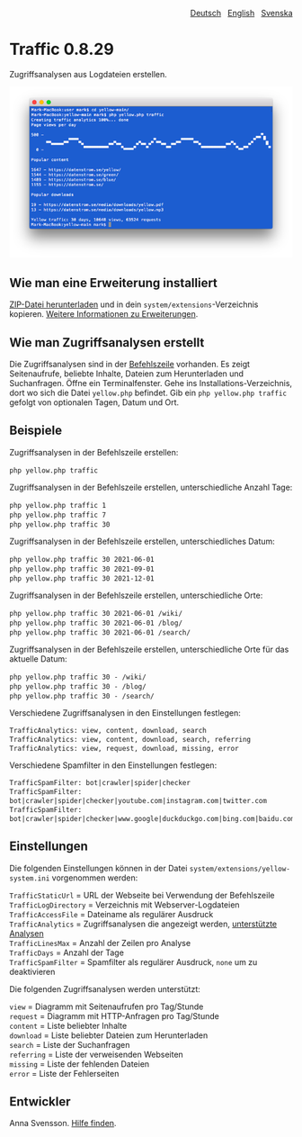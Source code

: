 <p align="right"><a href="README-de.md">Deutsch</a> &nbsp; <a href="README.md">English</a> &nbsp; <a href="README-sv.md">Svenska</a></p>

# Traffic 0.8.29

Zugriffsanalysen aus Logdateien erstellen.

<p align="center"><img src="traffic-screenshot.png?raw=true" alt="Bildschirmfoto"></p>

## Wie man eine Erweiterung installiert

[ZIP-Datei herunterladen](https://github.com/annaesvensson/yellow-traffic/archive/main.zip) und in dein `system/extensions`-Verzeichnis kopieren. [Weitere Informationen zu Erweiterungen](https://github.com/annaesvensson/yellow-update/tree/main/README-de.md).

## Wie man Zugriffsanalysen erstellt

Die Zugriffsanalysen sind in der [Befehlszeile](https://github.com/annaesvensson/yellow-command/tree/main/README-de.md) vorhanden. Es zeigt Seitenaufrufe, beliebte Inhalte, Dateien zum Herunterladen und Suchanfragen. Öffne ein Terminalfenster. Gehe ins Installations-Verzeichnis, dort wo sich die Datei `yellow.php` befindet. Gib ein `php yellow.php traffic` gefolgt von optionalen Tagen, Datum und Ort.

## Beispiele

Zugriffsanalysen in der Befehlszeile erstellen:

`php yellow.php traffic`  

Zugriffsanalysen in der Befehlszeile erstellen, unterschiedliche Anzahl Tage:

`php yellow.php traffic 1`  
`php yellow.php traffic 7`  
`php yellow.php traffic 30`  

Zugriffsanalysen in der Befehlszeile erstellen, unterschiedliches Datum:

`php yellow.php traffic 30 2021-06-01`  
`php yellow.php traffic 30 2021-09-01`  
`php yellow.php traffic 30 2021-12-01`  

Zugriffsanalysen in der Befehlszeile erstellen, unterschiedliche Orte:

`php yellow.php traffic 30 2021-06-01 /wiki/`  
`php yellow.php traffic 30 2021-06-01 /blog/`  
`php yellow.php traffic 30 2021-06-01 /search/`  

Zugriffsanalysen in der Befehlszeile erstellen, unterschiedliche Orte für das aktuelle Datum:

`php yellow.php traffic 30 - /wiki/`  
`php yellow.php traffic 30 - /blog/`  
`php yellow.php traffic 30 - /search/`  

Verschiedene Zugriffsanalysen in den Einstellungen festlegen:

```
TrafficAnalytics: view, content, download, search
TrafficAnalytics: view, content, download, search, referring
TrafficAnalytics: view, request, download, missing, error
```

Verschiedene Spamfilter in den Einstellungen festlegen:

```
TrafficSpamFilter: bot|crawler|spider|checker
TrafficSpamFilter: bot|crawler|spider|checker|youtube.com|instagram.com|twitter.com
TrafficSpamFilter: bot|crawler|spider|checker|www.google|duckduckgo.com|bing.com|baidu.com
```

## Einstellungen

Die folgenden Einstellungen können in der Datei `system/extensions/yellow-system.ini` vorgenommen werden:

`TrafficStaticUrl` = URL der Webseite bei Verwendung der Befehlszeile  
`TrafficLogDirectory` = Verzeichnis mit Webserver-Logdateien  
`TrafficAccessFile` = Dateiname als regulärer Ausdruck  
`TrafficAnalytics` = Zugriffsanalysen die angezeigt werden, [unterstützte Analysen](#einstellungen-analytics)  
`TrafficLinesMax` = Anzahl der Zeilen pro Analyse  
`TrafficDays` = Anzahl der Tage  
`TrafficSpamFilter` = Spamfilter als regulärer Ausdruck, `none` um zu deaktivieren  

<a id="einstellungen-analytics"></a>Die folgenden Zugriffsanalysen werden unterstützt:

`view` = Diagramm mit Seitenaufrufen pro Tag/Stunde  
`request` = Diagramm mit HTTP-Anfragen pro Tag/Stunde  
`content` = Liste beliebter Inhalte  
`download` = Liste beliebter Dateien zum Herunterladen  
`search` = Liste der Suchanfragen  
`referring` = Liste der verweisenden Webseiten  
`missing` = Liste der fehlenden Dateien  
`error` = Liste der Fehlerseiten  

## Entwickler

Anna Svensson. [Hilfe finden](https://datenstrom.se/de/yellow/help/).
